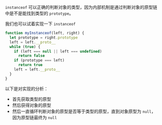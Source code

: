 `instanceof`  可以正确的判断对象的类型，因为内部机制是通过判断对象的原型链中是不是能找到类型的  `prototype`。

我们也可以试着实现一下  `instanceof`

```javascript
function myInstanceof(left, right) {
  let prototype = right.prototype
  left = left.__proto__
  while (true) {
    if (left === null || left === undefined)
      return false
    if (prototype === left)
      return true
    left = left.__proto__
  }
}

```

以下是对实现的分析：

-   首先获取类型的原型
-   然后获得对象的原型
-   然后一直循环判断对象的原型是否等于类型的原型，直到对象原型为  `null`，因为原型链最终为  `null`

